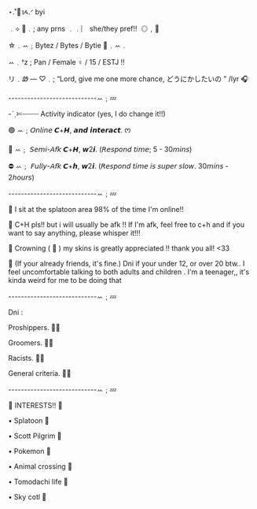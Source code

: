 ⋆.˚🦋ᝰ.ᐟ byi

﹒⟡ 📌﹒; any prns ﹒﹒︴ she/they pref!!  ◎﹐📎

☆﹒ꕀ﹔Bytez / Bytes / Bytie 🌊﹒ꕀ﹒

ꕀ﹒ᶻz ; Pan / Female ♀️ / 15 / ESTJ !!

リ﹒Ꮺ — ♡﹒; “Lord, give me one more chance,
どうにかしたいの ” /lyr 🎧

----------------------------ꕀ﹔💤

-ˋˏ✄┈┈┈┈ Activity indicator (yes, I do change it!!)

🟢 ꕀ﹔𝘖𝘯𝘭𝘪𝘯𝘦 𝘾+𝙃, 𝙖𝙣𝙙 𝙞𝙣𝙩𝙚𝙧𝙖𝙘𝙩. ᰔ


🌙 ꕀ﹔ 𝘚𝘦𝘮𝘪-𝘈𝘧𝘬 𝘾+𝙃, 𝙬2𝙞. (𝘙𝘦𝘴𝘱𝘰𝘯𝘥 𝘵𝘪𝘮𝘦; 5 - 30𝘮𝘪𝘯𝘴)


⛔️ ꕀ﹔ 𝘍𝘶𝘭𝘭𝘺-𝘈𝘧𝘬 𝘾+𝙝, 𝙬2𝙞. (𝘙𝘦𝘴𝘱𝘰𝘯𝘥 𝘵𝘪𝘮𝘦 𝘪𝘴 𝘴𝘶𝘱𝘦𝘳 𝘴𝘭𝘰𝘸. 30𝘮𝘪𝘯𝘴 - 2𝘩𝘰𝘶𝘳𝘴) 

----------------------------ꕀ﹔💤

📌 
I sit at the splatoon area 98% of the time I'm online!!

📌 
C+H pls!! but i will usually be afk !! If I'm afk, feel free to c+h and
if you want to say anything, please whisper it!!!


📌 
Crowning ( 👑 ) my skins is greatly appreciated !! thank you all! <33

📌 (If your already friends, it's fine.)
Dni if your under 12, or over 20 btw.. I feel uncomfortable talking to both 
adults and children . I'm a teenager,, it's kinda weird for me to be doing that 

----------------------------ꕀ﹔💤

Dni :

Proshippers. 🚩🚫

Groomers. 🚩🚫

Racists. 🚩🚫

General criteria. 🚩🚫

----------------------------ꕀ﹔💤

🎉 INTERESTS!! 🎉

• Splatoon 📎

• Scott Pilgrim 📎

• Pokemon 📎

• Animal crossing 📎

• Tomodachi life 📎

• Sky cotl 📎
